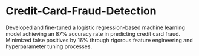 # Credit-Card-Fraud-Detection
Developed and fine-tuned a logistic regression-based machine learning model achieving an 87% accuracy rate in predicting credit card fraud. Minimized false positives by 16% through rigorous feature engineering and hyperparameter tuning processes.
